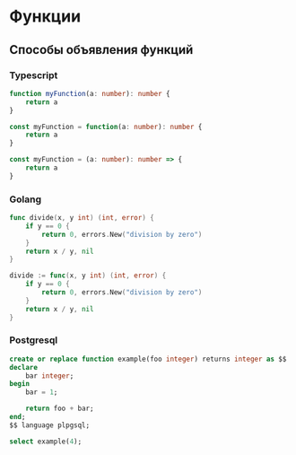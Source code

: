 # Функции

## Способы объявления функций

### Typescript

```typescript
function myFunction(a: number): number {
	return a
}
```

```typescript
const myFunction = function(a: number): number {
	return a
}
```

```typescript
const myFunction = (a: number): number => {
	return a
}
```

### Golang

```go
func divide(x, y int) (int, error) {
	if y == 0 {
		return 0, errors.New("division by zero")
	}
	return x / y, nil
}
```

```go
divide := func(x, y int) (int, error) {
	if y == 0 {
		return 0, errors.New("division by zero")
	}
	return x / y, nil
}
```

### Postgresql

```sql
create or replace function example(foo integer) returns integer as $$
declare
	bar integer;
begin
	bar = 1;

	return foo + bar;
end;
$$ language plpgsql;

select example(4);
```
